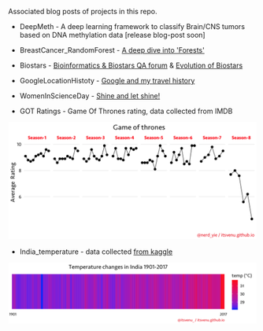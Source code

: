 
Associated blog posts of projects in this repo.


* DeepMeth - A deep learning framework to classify Brain/CNS tumors based on DNA methylation data [release blog-post soon]

* BreastCancer_RandomForest - [A deep dive into 'Forests'](https://itsvenu.github.io/post/brca-random-forests/)

* Biostars - [Bioinformatics & Biostars QA forum](https://itsvenu.github.io/post/bioinformatics-biostars/) & [Evolution of Biostars](https://www.biostars.org/p/365738/)

* GoogleLocationHistoty - [Google and my travel history](https://itsvenu.github.io/post/travel-history/)

* WomenInScienceDay - [Shine and let shine!](https://itsvenu.github.io/post/women-in-science/)

* GOT Ratings - Game Of Thrones rating, data collected from IMDB

![GOT RATING](GOT_Ratings/rating.png)

* India_temperature - data collected [from kaggle](https://www.kaggle.com/venky73/temperatures-of-india/version/1)

![TEMP](India_temperature/temp.png)



